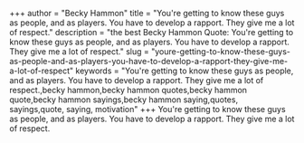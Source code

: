 +++
author = "Becky Hammon"
title = "You're getting to know these guys as people, and as players. You have to develop a rapport. They give me a lot of respect."
description = "the best Becky Hammon Quote: You're getting to know these guys as people, and as players. You have to develop a rapport. They give me a lot of respect."
slug = "youre-getting-to-know-these-guys-as-people-and-as-players-you-have-to-develop-a-rapport-they-give-me-a-lot-of-respect"
keywords = "You're getting to know these guys as people, and as players. You have to develop a rapport. They give me a lot of respect.,becky hammon,becky hammon quotes,becky hammon quote,becky hammon sayings,becky hammon saying,quotes, sayings,quote, saying, motivation"
+++
You're getting to know these guys as people, and as players. You have to develop a rapport. They give me a lot of respect.
